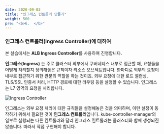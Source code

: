 ```yaml
---
date: 2020-09-03
title: "인그레스 컨트롤러 만들기"
weight: 500
pre: "<b>6.  </b>"
---
```


### 인그레스 컨트롤러(Ingress Controller)에 대하여
본 실습에서는 **ALB Ingress Controller**를 사용하여 진행합니다. 

**인그레스(Ingress)** 는 주로 클러스터 외부에서 쿠버네티스 내부로 접근할 때, 요청들을 어떻게 처리할지 정의해놓은 규칙이자 리소스 오브젝트입니다. 한마디로 외부의 요청이 내부로 접근하기 위한 관문의 역할을 하는 것이죠. 외부 요청에 대한 로드 밸런싱, TLS/SSL 인증서 처리, HTTP 경로에 대한 라우팅 등을 설정할 수 있습니다. 인그레스는 L7 영역의 요청을 처리합니다. 

![Ingress Controller](/images/ingress_controller_launch/ingress-controller.svg)

인그레스는 외부 요청 처리에 대한 규칙들을 설정해놓은 것을 의미하며, 이런 설정이 동작하기 위해서 필요한 것이 **인그레스 컨트롤러**입니다. kube-controller-manager의 일부로 실행되는 다른 컨트롤러와 달리 인그레스 컨트롤러는 클러스터와 함께 생성되진 않습니다. 따라서 직접 구현해야 합니다.